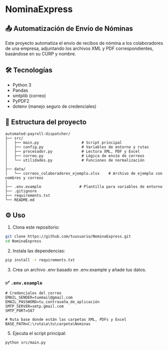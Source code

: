 # NominaExpress

## 📤 Automatización de Envío de Nóminas

Este proyecto automatiza el envío de recibos de nómina a los colaboradores de una empresa, adjuntando los archivos XML y PDF correspondientes, basándose en su CURP y nombre.

## 🛠️ Tecnologías
- Python 3
- Pandas
- smtplib (correo)
- PyPDF2
- dotenv (manejo seguro de credenciales)

## 📁 Estructura del proyecto

```
automated-payroll-dispatcher/
├── src/
│   ├── main.py                   # Script principal
│   ├── config.py                 # Variables de entorno y rutas
│   ├── procesador.py             # Lectura XML, PDF y Excel
│   ├── correo.py                 # Lógica de envío de correos
│   └── utilidades.py             # Funciones de normalización
│
├── data/
│   └── correos_colaboradores_ejemplo.xlsx    # Archivo de ejemplo con nombres y correos
│
├── .env.example                 # Plantilla para variables de entorno
├── .gitignore
├── requirements.txt
└── README.md
```

## ⚙️ Uso

1. Clona este repositorio:
```bash
git clone https://github.com/tuusuario/NominaExpress.git
cd NominaExpress
```
2. Instala las dependencias:
```bash
pip install -r requirements.txt
```
3. Crea un archivo .env basado en .env.example y añade tus datos.

### ✅ `.env.example`

```env
# Credenciales del correo
EMAIL_SENDER=tuemail@gmail.com
EMAIL_PASSWORD=tu_contraseña_de_aplicación
SMTP_SERVER=smtp.gmail.com
SMTP_PORT=587

# Ruta base donde están las carpetas XML, PDFs y Excel
BASE_PATH=C:\ruta\a\tu\carpeta\Nominas
```

5. Ejecuta el script principal:
```bash
python src/main.py
```



